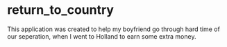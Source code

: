 # return_to_country

This application was created to help my boyfriend go through hard time of our seperation, when I went to Holland to earn some extra money.
